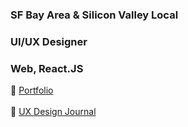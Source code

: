 ### SF Bay Area & Silicon Valley Local
### UI/UX Designer
### Web, React.JS
:page_facing_up: [Portfolio](http://www.jaeminkim.com) <br></br>
:page_facing_up: [UX Design Journal](https://www.notion.so/How-to-become-an-UX-Designer-Design-Journal-822b58c3456d44cb98cdd0e3cc4a0c8a)

<!--
**jaeminkim-com/jaeminkim-com** is a ✨ _special_ ✨ repository because its `README.md` (this file) appears on your GitHub profile.

Here are some ideas to get you started:

- 🔭 I’m currently working on ...
- 🌱 I’m currently learning ...
- 👯 I’m looking to collaborate on ...
- 🤔 I’m looking for help with ...
- 💬 Ask me about ...
- 📫 How to reach me: ...
- 😄 Pronouns: ...
- ⚡ Fun fact: ...
-->
